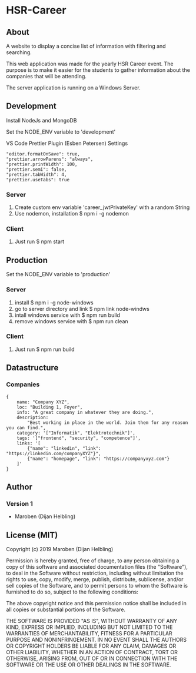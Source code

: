 # HSR-Career

## About

A website to display a concise list of information with filtering and searching.

This web application was made for the yearly HSR Career event. The purpose is to make it easier for the students to gather information about the companies that will be attending.

The server application is running on a Windows Server.

## Development

Install NodeJs and MongoDB

Set the NODE_ENV variable to 'development'

VS Code Prettier Plugin (Esben Petersen) Settings

    "editor.formatOnSave": true,
    "prettier.arrowParens": "always",
    "prettier.printWidth": 100,
    "prettier.semi": false,
    "prettier.tabWidth": 4,
    "prettier.useTabs": true

### Server

1. Create custom env variable 'career_jwtPrivateKey' with a random String
2. Use nodemon, installation \$ npm i -g nodemon

### Client

1. Just run \$ npm start

## Production

Set the NODE_ENV variable to 'production'

### Server

1. install \$ npm i -g node-windows
2. go to server directory and link \$ npm link node-windws
3. intall windows service with \$ npm run build
4. remove windows service with \$ npm run clean

### Client

1. Just run \$ npm run build

## Datastructure

### Companies

    {
        name: "Company XYZ",
        loc: "Building 1, Foyer",
        info: "A great company in whatever they are doing.",
        description:
            "Best working in place in the world. Join them for any reason you can find.",
        category: '["Informatik", "Elektrotechnik"]',
        tags: '["frontend", "security", "competence"]',
        links: '[
            {"name": "linkedin", "link": "https://linkedin.com/companyXYZ"}",
            {"name": "homepage", "link": "https://companyxyz.com"}
        ]'
    }

## Author

### Version 1

-   Maroben (Dijan Helbling)

## License (MIT)

Copyright (c) 2019 Maroben (Dijan Helbling)

Permission is hereby granted, free of charge, to any person obtaining a copy
of this software and associated documentation files (the "Software"), to deal
in the Software without restriction, including without limitation the rights
to use, copy, modify, merge, publish, distribute, sublicense, and/or sell
copies of the Software, and to permit persons to whom the Software is
furnished to do so, subject to the following conditions:

The above copyright notice and this permission notice shall be included in all
copies or substantial portions of the Software.

THE SOFTWARE IS PROVIDED "AS IS", WITHOUT WARRANTY OF ANY KIND, EXPRESS OR
IMPLIED, INCLUDING BUT NOT LIMITED TO THE WARRANTIES OF MERCHANTABILITY,
FITNESS FOR A PARTICULAR PURPOSE AND NONINFRINGEMENT. IN NO EVENT SHALL THE
AUTHORS OR COPYRIGHT HOLDERS BE LIABLE FOR ANY CLAIM, DAMAGES OR OTHER
LIABILITY, WHETHER IN AN ACTION OF CONTRACT, TORT OR OTHERWISE, ARISING FROM,
OUT OF OR IN CONNECTION WITH THE SOFTWARE OR THE USE OR OTHER DEALINGS IN THE
SOFTWARE.
